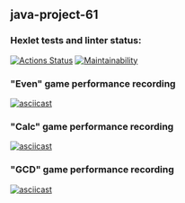 ## java-project-61
### Hexlet tests and linter status:
[![Actions Status](https://github.com/biscof/java-project-61/workflows/hexlet-check/badge.svg)](https://github.com/biscof/java-project-61/actions)
[![Maintainability](https://api.codeclimate.com/v1/badges/4ba2597d2ea586b1f19a/maintainability)](https://codeclimate.com/github/biscof/java-project-61/maintainability)
### "Even" game performance recording
[![asciicast](https://asciinema.org/a/q8bU5XctMAKhKbD5HoSW0qi1N.svg)](https://asciinema.org/a/q8bU5XctMAKhKbD5HoSW0qi1N)
### "Calc" game performance recording
[![asciicast](https://asciinema.org/a/G8JNasiIJteNeTRM6KPJdIf7S.svg)](https://asciinema.org/a/G8JNasiIJteNeTRM6KPJdIf7S)
### "GCD" game performance recording
[![asciicast](https://asciinema.org/a/jAbtGPK3XRhBW4dCDe2b8L5S8.svg)](https://asciinema.org/a/jAbtGPK3XRhBW4dCDe2b8L5S8)
